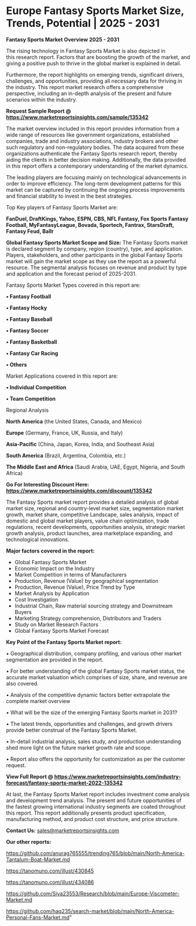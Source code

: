 # Europe Fantasy Sports Market Size, Trends, Potential | 2025 - 2031

<Strong> Fantasy Sports Market Overview 2025 - 2031</strong>

The rising technology in Fantasy Sports Market is also depicted in this research report. Factors that are boosting the growth of the market, and giving a positive push to thrive in the global market is explained in detail.

Furthermore, the report highlights on emerging trends, significant drivers, challenges, and opportunities, providing all necessary data for thriving in the industry. This report market research offers a comprehensive perspective, including an in-depth analysis of the present and future scenarios within the industry.

<strong>Request Sample Report @ <a href=https://www.marketreportsinsights.com/sample/135342>https://www.marketreportsinsights.com/sample/135342</a></strong>

The market overview included in this report provides information from a wide range of resources like government organizations, established companies, trade and industry associations, industry brokers and other such regulatory and non-regulatory bodies. The data acquired from these organizations authenticate the Fantasy Sports research report, thereby aiding the clients in better decision making. Additionally, the data provided in this report offers a contemporary understanding of the market dynamics.

The leading players are focusing mainly on technological advancements in order to improve efficiency. The long-term development patterns for this market can be captured by continuing the ongoing process improvements and financial stability to invest in the best strategies.

Top Key players of Fantasy Sports Market are:

<strong>FanDuel, DraftKings, Yahoo, ESPN, CBS, NFL Fantasy, Fox Sports Fantasy Football, MyFantasyLeague, Bovada, Sportech, Fantrax, StarsDraft, Fantasy Feud, Ballr</strong>

<strong><b>Global Fantasy Sports Market Scope and Size:</b></strong>
The Fantasy Sports market is declared segment by company, region (country), type, and application. Players, stakeholders, and other participants in the global Fantasy Sports market will gain the market scope as they use the report as a powerful resource. The segmental analysis focuses on revenue and product by type and application and the forecast period of 2025-2031.

Fantasy Sports Market Types covered in this report are:

<strong>• Fantasy Football

• Fantasy Hocky

• Fantasy Baseball

• Fantasy Soccer

• Fantasy Basketball

• Fantasy Car Racing

• Others</strong>

Market Applications covered in this report are:

<strong>• Individual Competition

• Team Competition</strong> 

Regional Analysis

<strong>North America</strong> (the United States, Canada, and Mexico)

<strong>Europe</strong> (Germany, France, UK, Russia, and Italy)

<strong>Asia-Pacific</strong> (China, Japan, Korea, India, and Southeast Asia)

<strong>South America</strong> (Brazil, Argentina, Colombia, etc.)

<strong>The Middle East and Africa</strong> (Saudi Arabia, UAE, Egypt, Nigeria, and South Africa)

<strong>Go For Interesting Discount Here: <a href=https://www.marketreportsinsights.com/discount/135342>https://www.marketreportsinsights.com/discount/135342</a></strong>

The Fantasy Sports market report provides a detailed analysis of global market size, regional and country-level market size, segmentation market growth, market share, competitive Landscape, sales analysis, impact of domestic and global market players, value chain optimization, trade regulations, recent developments, opportunities analysis, strategic market growth analysis, product launches, area marketplace expanding, and technological innovations.

<strong><b>Major factors covered in the report:</b></strong>
<ul>
  <li>Global Fantasy Sports Market </li>
  <li>Economic Impact on the Industry</li>
  <li>Market Competition in terms of Manufacturers</li>
  <li>Production, Revenue (Value) by geographical segmentation</li>
  <li>Production, Revenue (Value), Price Trend by Type</li>
  <li>Market Analysis by Application</li>
  <li>Cost Investigation</li>
  <li>Industrial Chain, Raw material sourcing strategy and Downstream Buyers</li>
  <li>Marketing Strategy comprehension, Distributors and Traders</li>
  <li>Study on Market Research Factors</li>
  <li>Global Fantasy Sports Market Forecast</li>
</ul>

<strong><b>Key Point of the Fantasy Sports Market report:</b></strong>

• Geographical distribution, company profiling, and various other market segmentation are provided in the report.

• For better understanding of the global Fantasy Sports market status, the accurate market valuation which comprises of size, share, and revenue are also covered.

• Analysis of the competitive dynamic factors better extrapolate the complete market overview

• What will be the size of the emerging Fantasy Sports market in 2031?

• The latest trends, opportunities and challenges, and growth drivers provide better construal of the Fantasy Sports Market.

• In-detail industrial analysis, sales study, and production understanding shed more light on the future market growth rate and scope.

• Report also offers the opportunity for customization as per the customer request.

<strong><b>View Full Report @ <a href=https://www.marketreportsinsights.com/industry-forecast/fantasy-sports-market-2022-135342>https://www.marketreportsinsights.com/industry-forecast/fantasy-sports-market-2022-135342</a></b></strong>


At last, the Fantasy Sports Market report includes investment come analysis and development trend analysis. The present and future opportunities of the fastest growing international industry segments are coated throughout this report. This report additionally presents product specification, manufacturing method, and product cost structure, and price structure.

<strong>Contact Us:</strong>
sales@marketreportsinsights.com

<strong>Our other reports:</strong>

<a href=https://github.com/anurag765555/trending765/blob/main/North-America-Tantalum-Boat-Market.md>https://github.com/anurag765555/trending765/blob/main/North-America-Tantalum-Boat-Market.md</a>

<a href=https://tanomuno.com/illust/430845>https://tanomuno.com/illust/430845</a>

<a href=https://tanomuno.com/illust/434086>https://tanomuno.com/illust/434086</a>

<a href=https://github.com/Siya23553/Research/blob/main/Europe-Viscometer-Market.md>https://github.com/Siya23553/Research/blob/main/Europe-Viscometer-Market.md</a>

<a href=https://github.com/haq235/search-market/blob/main/North-America-Personal-Fans-Market.md>https://github.com/haq235/search-market/blob/main/North-America-Personal-Fans-Market.md</a>"

